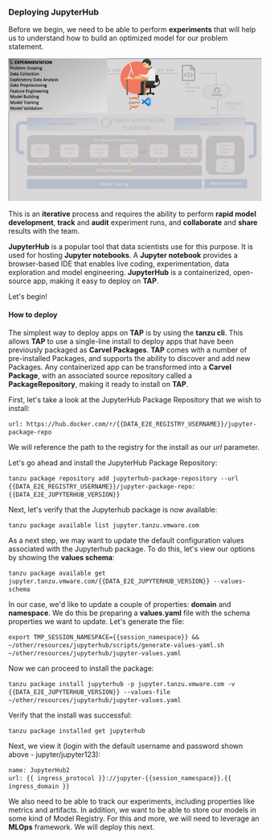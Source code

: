 ### Deploying JupyterHub

Before we begin, we need to be able to perform **experiments** that will help us to understand how to build an optimized model for our problem statement.

![MLOps - Experimentation](images/mlflow-usecase-experimentation.jpg)

This is an **iterative** process and requires the ability to perform **rapid model development**, **track** and **audit** experiment runs,
and **collaborate** and **share** results with the team.

**JupyterHub** is a popular tool that data scientists use for this purpose.
It is used for hosting **Jupyter notebooks**.
A **Jupyter notebook** provides a browser-based IDE that enables live coding, experimentation, data exploration and model engineering.
**JupyterHub** is a containerized, open-source app, making it easy to deploy on **TAP**.

Let's begin!

#### How to deploy

The simplest way to deploy apps on **TAP** is by using the **tanzu cli**.
This allows **TAP** to use a single-line install to deploy apps that have been previously packaged as **Carvel Packages**.
**TAP** comes with a number of pre-installed Packages, and supports the ability to discover and add new Packages.
Any containerized app can be transformed into a **Carvel Package**, with an associated source repository called a **PackageRepository**,
making it ready to install on **TAP**.

First, let's take a look at the JupyterHub Package Repository that we wish to install:
```dashboard:open-url
url: https://hub.docker.com/r/{{DATA_E2E_REGISTRY_USERNAME}}/jupyter-package-repo
```

We will reference the path to the registry for the install as our _url_ parameter.

Let's go ahead and install the JupyterHub Package Repository:
```execute
tanzu package repository add jupyterhub-package-repository --url {{DATA_E2E_REGISTRY_USERNAME}}/jupyter-package-repo:{{DATA_E2E_JUPYTERHUB_VERSION}}
```

Next, let's verify that the Jupyterhub package is now available:
```execute
tanzu package available list jupyter.tanzu.vmware.com
```

As a next step, we may want to update the default configuration values associated with the Jupyterhub package.
To do this, let's view our options by showing the **values schema**:
```execute
tanzu package available get jupyter.tanzu.vmware.com/{{DATA_E2E_JUPYTERHUB_VERSION}} --values-schema
```

In our case, we'd like to update a couple of properties: **domain** and **namespace**. 
We do this be preparing a **values.yaml** file with the schema properties we want to update.
Let's generate the file:
```execute
export TMP_SESSION_NAMESPACE={{session_namespace}} && ~/other/resources/jupyterhub/scripts/generate-values-yaml.sh ~/other/resources/jupyterhub/jupyter-values.yaml
```

Now we can proceed to install the package:
```execute
tanzu package install jupyterhub -p jupyter.tanzu.vmware.com -v {{DATA_E2E_JUPYTERHUB_VERSION}} --values-file ~/other/resources/jupyterhub/jupyter-values.yaml
```

Verify that the install was successful:
```execute
tanzu package installed get jupyterhub
```

Next, we view it (login with the default username and password shown above - jupyter/jupyter123):
```dashboard:create-dashboard
name: JupyterHub2
url: {{ ingress_protocol }}://jupyter-{{session_namespace}}.{{ ingress_domain }}
```

We also need to be able to track our experiments, including properties like metrics and artifacts.
In addition, we want to be able to store our models in some kind of Model Registry.
For this and more, we will need to leverage an **MLOps** framework.
We will deploy this next.




